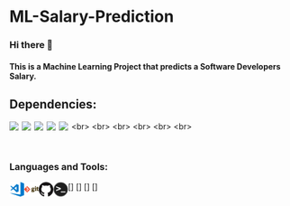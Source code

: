 # ML-Salary-Prediction
### Hi there 👋

#### This is a Machine Learning Project that predicts a Software Developers Salary. 

## Dependencies:

<br\>
[<img align="left" width="22px" src="https://cdn.jsdelivr.net/npm/simple-icons@3.13.0/icons/pandas.svg" />][Streamlit]
<br\>
[<img align="left" width="22px" src="https://upload.wikimedia.org/wikipedia/commons/e/ed/Pandas_logo.svg" />][pandas]
<br\>
[<img align="left" width="22px" src="https://upload.wikimedia.org/wikipedia/commons/3/31/NumPy_logo_2020.svg" />][NumPy]
<br\>
[<img align="left" width="22px" src="https://upload.wikimedia.org/wikipedia/commons/0/05/Scikit_learn_logo_small.svg" />][scikit-learn]
<br\>
[<img align="left" width="22px" src="https://upload.wikimedia.org/wikipedia/commons/8/84/Matplotlib_icon.svg" />][matplotlib]
<br\>

<br />

### Languages and Tools:

[<img align="left" alt="Visual Studio Code" width="26px" src="https://raw.githubusercontent.com/github/explore/80688e429a7d4ef2fca1e82350fe8e3517d3494d/topics/visual-studio-code/visual-studio-code.png" />]
[<img align="left" alt="Git" width="26px" src="https://raw.githubusercontent.com/github/explore/80688e429a7d4ef2fca1e82350fe8e3517d3494d/topics/git/git.png" />]
[<img align="left" alt="GitHub" width="26px" src="https://raw.githubusercontent.com/github/explore/78df643247d429f6cc873026c0622819ad797942/topics/github/github.png" />]
[<img align="left" alt="Terminal" width="26px" src="https://raw.githubusercontent.com/github/explore/80688e429a7d4ef2fca1e82350fe8e3517d3494d/topics/terminal/terminal.png" />]

<br />

[Streamlit]: https://streamlit.io/
[pandas]: https://pandas.pydata.org/
[NumPy]: https://numpy.org/
[scikit-learn]: https://scikit-learn.org/stable/
[matplotlib]: https://matplotlib.org/
